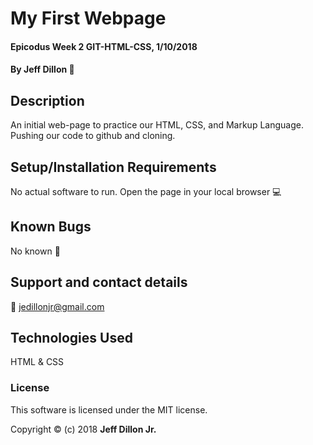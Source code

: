 # My First Webpage

#### Epicodus Week 2 GIT-HTML-CSS, 1/10/2018

#### By Jeff Dillon :8ball:

## Description

An initial web-page to practice our HTML, CSS, and Markup Language. Pushing our code to github and cloning.

## Setup/Installation Requirements

No actual software to run. Open the page in your local browser :computer:


## Known Bugs

No known :bug:

## Support and contact details

:email: jedillonjr@gmail.com

## Technologies Used

HTML & CSS

### License

This software is licensed under the MIT license.

Copyright :copyright: (c) 2018 **Jeff Dillon Jr.**
